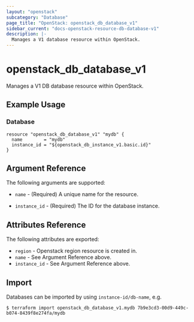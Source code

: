 ```yaml
---
layout: "openstack"
subcategory: "Database"
page_title: "OpenStack: openstack_db_database_v1"
sidebar_current: "docs-openstack-resource-db-database-v1"
description: |-
  Manages a V1 database resource within OpenStack.
---
```


# openstack\_db\_database\_v1

Manages a V1 DB database resource within OpenStack.

## Example Usage

### Database

```hcl
resource "openstack_db_database_v1" "mydb" {
  name        = "mydb"
  instance_id = "${openstack_db_instance_v1.basic.id}"
}
```

## Argument Reference

The following arguments are supported:

* `name` - (Required) A unique name for the resource.

* `instance_id` - (Required) The ID for the database instance.

## Attributes Reference

The following attributes are exported:

* `region` - Openstack region resource is created in.
* `name` - See Argument Reference above.
* `instance_id` - See Argument Reference above.

## Import

Databases can be imported by using `instance-id/db-name`, e.g.

```
$ terraform import openstack_db_database_v1.mydb 7b9e3cd3-00d9-449c-b074-8439f8e274fa/mydb
```
